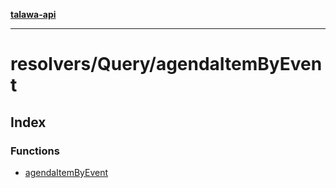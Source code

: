 [**talawa-api**](../../../README.md)

***

# resolvers/Query/agendaItemByEvent

## Index

### Functions

- [agendaItemByEvent](functions/agendaItemByEvent.md)
